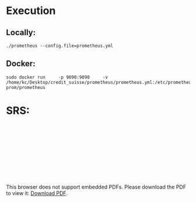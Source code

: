 # Execution 

## Locally:
```
./prometheus --config.file=prometheus.yml
```

## Docker:
```
sudo docker run     -p 9090:9090     -v /home/kc/Desktop/credit_suisse/prometheus/prometheus.yml:/etc/prometheus/prometheus.yml     prom/prometheus
```
# SRS:

<object data="SRS.pdf" width="700px" height="700px">
    <embed src="SRS.pdf">
        <p>This browser does not support embedded PDFs. Please download the PDF to view it: <a href="SRS.pdf">Download PDF</a>.</p>
    </embed>
</object>
